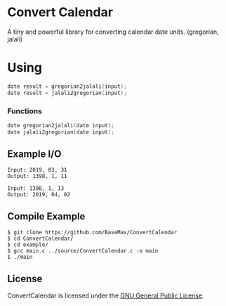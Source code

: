 # Convert Calendar

A tiny and powerful library for converting calendar date units. (gregorian, jalali)

# Using

```c
date result = gregorian2jalali(input);
date result = jalali2gregorian(input);
```

### Functions

```c
date gregorian2jalali(date input);
date jalali2gregorian(date input);
```

## Example I/O

```
Input: 2019, 03, 31
Output: 1398, 1, 11
```

```
Input: 1398, 1, 13
Output: 2019, 04, 02
```

## Compile Example

```
$ git clone https://github.com/BaseMax/ConvertCalendar
$ cd ConvertCalendar/
$ cd example/
$ gcc main.c ../source/ConvertCalendar.c -o main
$ ./main
```

## License

ConvertCalendar is licensed under the [GNU General Public License](https://github.com/BaseMax/ConvertCalendar/blob/master/LICENSE).
